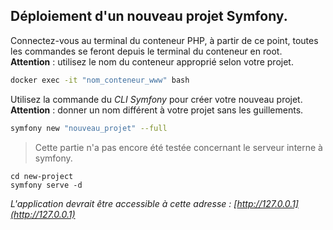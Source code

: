 ## Déploiement d'un nouveau projet Symfony.

Connectez-vous au terminal du conteneur PHP, à partir de ce point, toutes les commandes se feront depuis le terminal du conteneur en root.  
**Attention** : utilisez le nom du conteneur approprié selon votre projet.

```bash
docker exec -it "nom_conteneur_www" bash
```

Utilisez la commande du _CLI Symfony_ pour créer votre nouveau projet. 
**Attention** : donner un nom différent à votre projet sans les guillements.

```bash
symfony new "nouveau_projet" --full
```

> Cette partie n'a pas encore été testée concernant le serveur interne à symfony.  

```
cd new-project
symfony serve -d
```

*L'application devrait être accessible à cette adresse : [http://127.0.0.1](http://127.0.0.1)*
